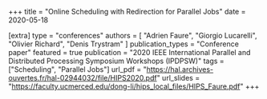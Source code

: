 +++
title = "Online Scheduling with Redirection for Parallel Jobs"
date = 2020-05-18


[extra]
type = "conferences"
authors = [ "Adrien Faure", "Giorgio Lucarelli", "Olivier Richard", "Denis Trystram" ]
publication_types = "Conference paper"
featured = true
publication = "2020 IEEE International Parallel and Distributed Processing Symposium Workshops (IPDPSW)"
tags = ["Scheduling", "Parallel Jobs"]
url_pdf = "https://hal.archives-ouvertes.fr/hal-02944032/file/HIPS2020.pdf"
url_slides = "https://faculty.ucmerced.edu/dong-li/hips_local_files/HIPS_Faure.pdf"
+++
